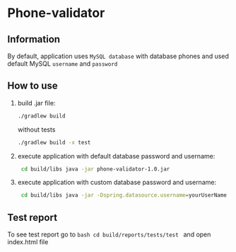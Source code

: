 # Phone-validator

## Information

By default, application uses `MySQL database` with database phones and used default MySQL `username` and `password`

## How to use
1) build .jar file:
    ```bash
    ./gradlew build
    ```
   without tests
    ```bash
    ./gradlew build -x test
    ```

2) execute application with default database password and username:
    ```bash
     cd build/libs java -jar phone-validator-1.0.jar
    ``` 
3) execute application with custom database password and username:
    ```bash
     cd build/libs java -jar -Dspring.datasource.username=yourUserName -Dspring.datasource.password=yourPassword phone-validator-1.0.jar
    ```

## Test report

To see test report go to
    ```bash
     cd build/reports/tests/test
    ``` 
and open index.html file